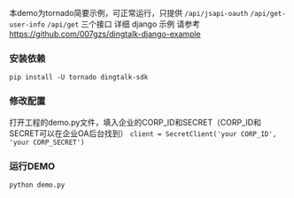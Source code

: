 本demo为tornado简要示例，可正常运行，只提供 `/api/jsapi-oauth` `/api/get-user-info` `/api/get` 三个接口
详细 django 示例 请参考 https://github.com/007gzs/dingtalk-django-example

### 安装依赖
`pip install -U tornado dingtalk-sdk`

### 修改配置
打开工程的demo.py文件，填入企业的CORP_ID和SECRET（CORP_ID和SECRET可以在企业OA后台找到）
`client = SecretClient('your CORP_ID', 'your CORP_SECRET')`

### 运行DEMO
`python demo.py`
